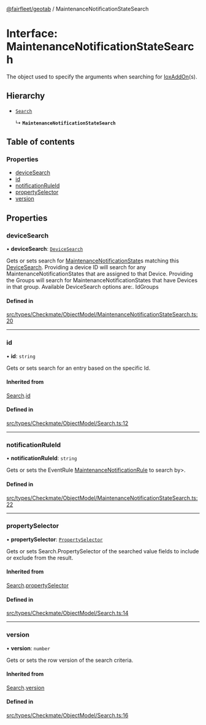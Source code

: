 [@fairfleet/geotab](../README.md) / MaintenanceNotificationStateSearch

# Interface: MaintenanceNotificationStateSearch

The object used to specify the arguments when searching for [IoxAddOn](IoxAddOn.md)(s).

## Hierarchy

- [`Search`](Search.md)

  ↳ **`MaintenanceNotificationStateSearch`**

## Table of contents

### Properties

- [deviceSearch](MaintenanceNotificationStateSearch.md#devicesearch)
- [id](MaintenanceNotificationStateSearch.md#id)
- [notificationRuleId](MaintenanceNotificationStateSearch.md#notificationruleid)
- [propertySelector](MaintenanceNotificationStateSearch.md#propertyselector)
- [version](MaintenanceNotificationStateSearch.md#version)

## Properties

### deviceSearch

• **deviceSearch**: [`DeviceSearch`](DeviceSearch.md)

Gets or sets search for [MaintenanceNotificationState](MaintenanceNotificationState.md)s matching this
 [DeviceSearch](DeviceSearch.md). Providing a device ID will
 search for any MaintenanceNotificationStates that are assigned to that Device.
 Providing the Groups will search for MaintenanceNotificationStates that have Devices in that group.
 Available DeviceSearch options are:.
 <list><item><description>Id</description></item><item><description>Groups</description></item></list>

#### Defined in

[src/types/Checkmate/ObjectModel/MaintenanceNotificationStateSearch.ts:20](https://github.com/fairfleet/geotab/blob/b682f10/src/types/Checkmate/ObjectModel/MaintenanceNotificationStateSearch.ts#L20)

___

### id

• **id**: `string`

Gets or sets search for an entry based on the specific Id.

#### Inherited from

[Search](Search.md).[id](Search.md#id)

#### Defined in

[src/types/Checkmate/ObjectModel/Search.ts:12](https://github.com/fairfleet/geotab/blob/b682f10/src/types/Checkmate/ObjectModel/Search.ts#L12)

___

### notificationRuleId

• **notificationRuleId**: `string`

Gets or sets the EventRule [MaintenanceNotificationRule](MaintenanceNotificationRule.md) to search by&gt;.

#### Defined in

[src/types/Checkmate/ObjectModel/MaintenanceNotificationStateSearch.ts:22](https://github.com/fairfleet/geotab/blob/b682f10/src/types/Checkmate/ObjectModel/MaintenanceNotificationStateSearch.ts#L22)

___

### propertySelector

• **propertySelector**: [`PropertySelector`](PropertySelector.md)

Gets or sets Search.PropertySelector of the searched value fields to include or exclude from the result.

#### Inherited from

[Search](Search.md).[propertySelector](Search.md#propertyselector)

#### Defined in

[src/types/Checkmate/ObjectModel/Search.ts:14](https://github.com/fairfleet/geotab/blob/b682f10/src/types/Checkmate/ObjectModel/Search.ts#L14)

___

### version

• **version**: `number`

Gets or sets the row version of the search criteria.

#### Inherited from

[Search](Search.md).[version](Search.md#version)

#### Defined in

[src/types/Checkmate/ObjectModel/Search.ts:16](https://github.com/fairfleet/geotab/blob/b682f10/src/types/Checkmate/ObjectModel/Search.ts#L16)

